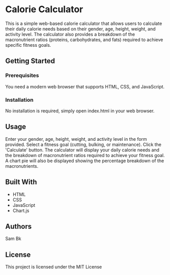 # Calorie Calculator

This is a simple web-based calorie calculator that allows users to calculate their daily calorie needs based on their gender, age, height, weight, and activity level. The calculator also provides a breakdown of the macronutrient ratios (proteins, carbohydrates, and fats) required to achieve specific fitness goals.

## Getting Started

### Prerequisites
You need a modern web browser that supports HTML, CSS, and JavaScript.

### Installation
No installation is required, simply open index.html in your web browser.

## Usage
Enter your gender, age, height, weight, and activity level in the form provided.
Select a fitness goal (cutting, bulking, or maintenance).
Click the 'Calculate' button.
The calculator will display your daily calorie needs and the breakdown of macronutrient ratios required to achieve your fitness goal.
A chart pie will also be displayed showing the percentage breakdown of the macronutrients.

## Built With
- HTML
- CSS
- JavaScript
- Chart.js

## Authors
Sam Bk

## License
This project is licensed under the MIT License